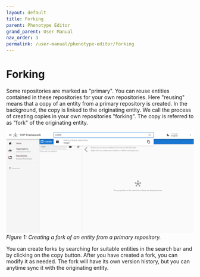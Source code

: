 ```yaml
---
layout: default
title: Forking
parent: Phenotype Editor
grand_parent: User Manual
nav_order: 3
permalink: /user-manual/phenotype-editor/forking
---
```


# Forking
Some repositories are marked as "primary". You can reuse entities contained in these repositories for your own repositories.
Here "reusing" means that a copy of an entity from a primary repository is created. In the background, the copy is linked to the originating entity.
We call the process of creating copies in your own repositories "forking". The copy is referred to as "fork" of the originating entity.

![Creating a fork](../../assets/images/phenotype-editor-forking.png)
_Figure 1: Creating a fork of an entity from a primary repository._

You can create forks by searching for suitable entities in the search bar and by clicking on the copy button.
After you have created a fork, you can modify it as needed. The fork will have its own version history, but you can anytime sync it with the originating entity.
